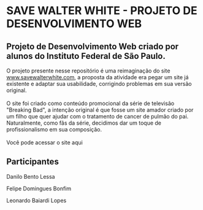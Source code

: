 # SAVE WALTER WHITE - PROJETO DE DESENVOLVIMENTO WEB

## Projeto de Desenvolvimento Web criado por alunos do Instituto Federal de São Paulo.

O projeto presente nesse repositório é uma reimaginação do site www.savewalterwhite.com, a proposta da atividade era pegar um site já existente e adaptar sua usabilidade, corrigindo problemas em sua versão original. <br/><br/>
O site foi criado como conteúdo promocional da série de televisão "Breaking Bad", a intenção original é que fosse um site amador criado por um filho que quer ajudar com o tratamento de cancer de pulmão do pai. Naturalmente, como fãs da série, decidimos dar um toque de profissionalismo em sua composição.
<br><br>
Você pode acessar o site aqui
## Participantes

Danilo Bento Lessa

Felipe Domingues Bonfim

Leonardo Baiardi Lopes